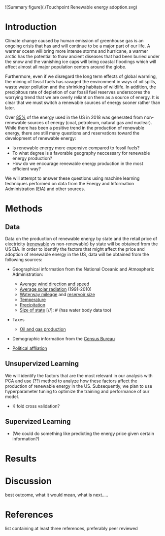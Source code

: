 ![Summary figure](./Touchpoint Renewable energy adoption.svg)

# Introduction

Climate change caused by human emission of greenhouse gas is an ongoing crisis that has and will continue to be a major part of our life.
A warmer ocean will bring more intense storms and hurricane, a warmer arctic has the potential to thaw ancient diseases that had been buried under the snow
and the vanishing ice caps will bring coastal floodings which will affect almost all major population centers around the globe.

Furthermore, even if we disregard the long term effects of global warming, the mining of fossil fuels has ravaged the environment in ways of oil spills,
waste water pollution and the shrinking habitats of wildlife. In addition, the precipitous rate of depletion of our fossil fuel reserves underscores the worrying trend that we are overly reliant on them as a source of energy. It is clear that we must switch a renewable sources of energy sooner rather than later.

Over [85%](https://www.pewresearch.org/fact-tank/2020/01/15/renewable-energy-is-growing-fast-in-the-u-s-but-fossil-fuels-still-dominate/) of the energy used in the US in 2018 was generated from non-renewable sources of energy (coal, petroleum, natural gas and nuclear). While there has been a positive trend in the production of renewable energy,  there are still many questions and reservations toward the development of renewable
energy:
- Is renewable energy more expensive compared to fossil fuels?
- To what degree is a favorable geography neccessary for renewable energy production?
- How do we encourage renewable energy production in the most efficient way?

We will attempt to answer these questions using machine learning techniques performed on data from the Energy and Information Administration (EIA) and other sources.

# Methods

## Data
Data on the production of renewable energy by state and the retail price of electricity ([renewable](https://www.eia.gov/electricity/monthly/epm_table_grapher.php?t=epmt_5_6_a) vs non-renewable) by state will be obtained from the US EIA. In order to identify the factors that might affect the price and adoption of renewable energy in the US, data will be obtained from the following sources:

+ Geographical information from the National Oceanic and Atmospheric Administration:
    - [Average wind direction and speed](https://www.ncdc.noaa.gov/societal-impacts/wind/)
    - [Average solar radiation](https://www.ncdc.noaa.gov/data-access/land-based-station-data/land-based-datasets/solar-radiation) (1991-2010)
    - [Waterway mileage](https://www.statista.com/statistics/187350/us-inland-waterway-mileage-2008/) and [reservoir size](https://waterdata.usgs.gov/nwis/current/?type=lake&group_key=state_cd&site_no_name_select=siteno)
    - [Temperature](https://www.ncdc.noaa.gov/temp-and-precip/us-maps/1/202007)
    - [Precipitation](https://www.ncdc.noaa.gov/temp-and-precip/us-maps/1/202007)
    - [Size of state](https://www.census.gov/geographies/reference-files/2010/geo/state-area.html) [//]: # (has water body data too)

+ Taxes
    - [Oil and gas production](https://www.ncsl.org/research/energy/oil-and-gas-severance-taxes.aspx)

+ Demographic information from the [Census Bureau](https://www.census.gov/quickfacts/fact/table/US/PST045219)
+ [Political affliation](https://www.pewforum.org/religious-landscape-study/compare/party-affiliation/by/state/)

## Unsupervized Learning
We will identify the factors that are the most relevant in our analysis with PCA and use (??) method to analyze how these factors affect the production of renewable energy in the US. Subsequently, we plan to use hyperparameter tuning to optimize the training and performance of our model. 

- K fold cross validation?


## Supervized Learning
- (We could do something like predicting the energy price given certain information?)

# Results 

# Discussion

best outcome, what it would mean, what is next.....

# References
list containing at least three references, preferably peer reviewed